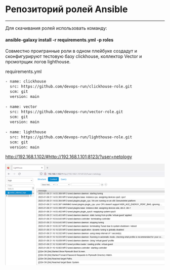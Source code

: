 # Репозиторий ролей Ansible 
---
Для скачивания ролей использовать команду:   

#### ansible-galaxy install -r requirements.yml -p roles  


Совместно проигранные роли в одном плейбуке создадут и сконфигурируют тестовую базу clickhouse, коллектор Vector и прсмотрщик логов lighthouse.

requirements.yml
```
- name: clickhouse
  src: https://github.com/devops-run/clickhouse-role.git
  scm: git
  version: main

- name: vector
  src: https://github.com/devops-run/vector-role.git 
  scm: git
  version: main

- name: lighthouse
  src: https://github.com/devops-run/lighthouse-role.git
  scm: git
  version: main
```
http://192.168.1.102/#http://192.168.1.101:8123/?user=netology

![clickhouse](img/Screenshot_23.png)



